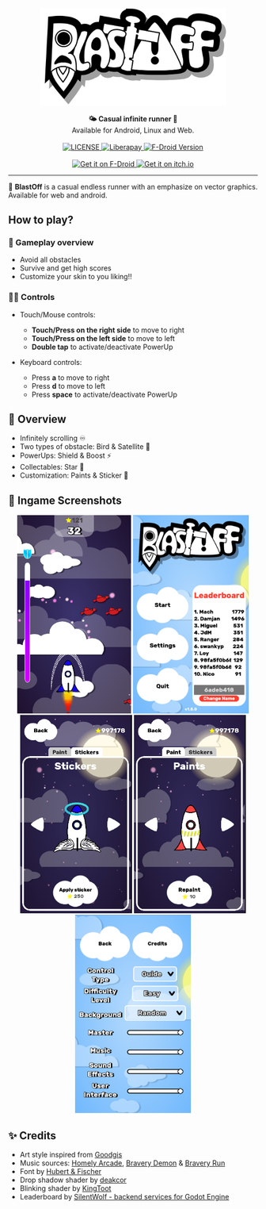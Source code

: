 <p align="center">
    <img src="https://raw.githubusercontent.com/Ranger-NF/BlastOff/main/UI/title.svg" width="375" title="BlastOff Logo" />
</p>

<div align="center">
    <strong>🌤 Casual infinite runner 🌃</strong></br>
    <syb>Available for Android, Linux and Web.</sub>
</div>
<br>

<div align="center">
  <a href="LICENSE">
    <img src="https://img.shields.io/github/license/Ranger-NF/BlastOff.svg" alt="LICENSE">
  </a>
  <a href="https://liberapay.com/Ranger-NF/">
    <img src="https://liberapay.com/assets/widgets/donate.svg" height="22" alt="Liberapay">
  </a>
  <a href="https://f-droid.org/en/packages/com.ranger.blastoff/">
    <img src="https://img.shields.io/f-droid/v/com.ranger.blastoff" alt="F-Droid Version">
  </a>
</div>
<br>

<div align="center">
  <a href="https://f-droid.org/en/packages/com.ranger.blastoff/">
    <img src="https://upload.wikimedia.org/wikipedia/commons/a/a3/Get_it_on_F-Droid_%28material_design%29.svg" alt="Get it on F-Droid" height="60">
  </a>
  <a href="https://ranger-nf.itch.io/blastoff">
    <img src="https://static.itch.io/images/badge-color.svg" alt="Get it on itch.io" height="60">
  </a>
</div>

---

🚀 **BlastOff** is a casual endless runner with an emphasize on vector graphics. Available for web and android.


## How to play?
### 🎰 Gameplay overview
- Avoid all obstacles
- Survive and get high scores
- Customize your skin to you liking!!

### 👨‍💻 Controls
- Touch/Mouse controls:
  - **Touch/Press on the right side** to move to right
  - **Touch/Press on the left side** to move to left
  - **Double tap** to activate/deactivate PowerUp

- Keyboard controls:
  - Press **a** to move to right
  - Press **d** to move to left
  - Press **space** to activate/deactivate PowerUp

## 🔎 Overview

- Infinitely scrolling ♾
- Two types of obstacle: Bird & Satellite 🚏
- PowerUps: Shield & Boost ⚡
- Collectables: Star 🌟
- Customization: Paints & Sticker 🎨

## 📸 Ingame Screenshots

<p align="center">
    <img src="https://raw.githubusercontent.com/Ranger-NF/BlastOff/main/Docs/Screenshots/latest/1.png" width="auto" height="400">
    <img src="https://raw.githubusercontent.com/Ranger-NF/BlastOff/main/Docs/Screenshots/latest/2.png" width="auto" height="400">
    <img src="https://raw.githubusercontent.com/Ranger-NF/BlastOff/main/Docs/Screenshots/latest/3.png" width="auto" height="400">
    <img src="https://raw.githubusercontent.com/Ranger-NF/BlastOff/main/Docs/Screenshots/latest/4.png" width="auto" height="400">
    <img src="https://raw.githubusercontent.com/Ranger-NF/BlastOff/main/Docs/Screenshots/latest/5.png" width="auto" height="400">
</p>

## ✨ Credits

- Art style inspired from [Goodgis](https://goodgis.fun/)
- Music sources: [Homely Arcade](https://opengameart.org/content/homely-arcade), [Bravery Demon](https://opengameart.org/content/bravery-demon) & [Bravery Run](https://opengameart.org/content/bravery-run)
- Font by [Hubert & Fischer](https://www.fontsquirrel.com/fonts/rubik)
- Drop shadow shader by [deakcor](https://godotshaders.com/shader/shadow-2d/)
- Blinking shader by [KingToot](https://godotshaders.com/shader/radar-blip/)
- Leaderboard by [SilentWolf - backend services for Godot Engine](https://silentwolf.com/leaderboard)
